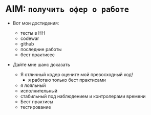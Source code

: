 # AIM: `получить офер о работе`

- Вот мои достидения: 
	 - тесты в HH
	 - codewar
	 - github
	 - последние работы
	 - бест практисес

- Дайте мне шанс доказать 
	- Я отличный кодер оцените мой превосходный код!
		- я работаю только бест практисами 
	- я лояльный
	- исполнительный
	- стабильный под наблюдением и контролерами времени
	- Бест практисы
	- тестирование